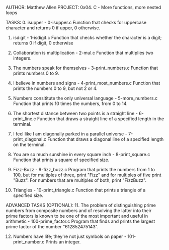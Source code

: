 AUTHOR: Matthew Allen
PROJECT: 0x04. C - More functions, more nested loops

TASKS:
0. isupper - 0-isupper.c
	Function that checks for uppercase character and returns 0 if upper, 0 otherwise.

1. isdigit - 1-isdigit.c
	Function that checks whether the character is a digit; returns 0 if digit, 0
	otherwise

2. Collaboration is multiplication - 2-mul.c
	Function that multiplies two integers.

3. The numbers speak for themselves - 3-print_numbers.c
	Function that prints numbers 0 to 9.

4. I believe in numbers and signs - 4-print_most_numbers.c
	Function that prints the numbers 0 to 9, but not 2 or 4.

5. Numbers consititute the only universal language - 5-more_numbers.c
	Function that prints 10 times the numbers, from 0 to 14.

6. The shortest distance between two points is a straight line - 6-print_line.c
	Function that draws a straight line of a specified length in the terminal.

7. I feel like I am diagonally parked in a parallel universe - 7-print_diagonal.c
	Function that draws a diagonal line of a specified length on the terminal.

8. You are so much sunshine in every square inch - 8-print_square.c
	Function that prints a square of specified size.

9. Fizz-Buzz - 9-fizz_buzz.c
	Program that prints the numbers from 1 to 100, but for multiples of three, print
	"Fizz" and for multiples of five print "Buzz".  For numbers that are multiples of
	both, print "FizzBuzz".

10. Triangles - 10-print_triangle.c
	Function that prints a triangle of a specified size.

ADVANCED TASKS (OPTIONAL):
11. The problem of distinguishing prime numbers from composite numbers and of resolving the latter into their prime factors is known to be one of the most important and useful in arithmetic - 100-prime_factor.c
	Program that finds and prints the largest prime factor of the number
	"612852475143".

12. Numbers have life; they're not just symbols on paper - 101-print_number.c
	Prints an integer.
